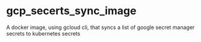 # gcp_secerts_sync_image
A docker image, using gcloud cli, that syncs a list of google secret manager secrets to kubernetes secrets
